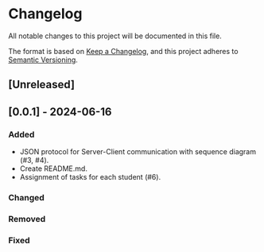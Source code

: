 # Changelog

All notable changes to this project will be documented in this file.

The format is based on [Keep a Changelog](https://keepachangelog.com/en/1.1.0/),
and this project adheres to [Semantic Versioning](https://semver.org/spec/v2.0.0.html).

## [Unreleased]

## [0.0.1] - 2024-06-16

### Added
- JSON protocol for Server-Client communication with sequence diagram (#3, #4).
- Create README.md.
- Assignment of tasks for each student (#6).

### Changed

### Removed

### Fixed
